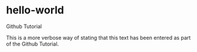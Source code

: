# hello-world
Github Tutorial

This is a more verbose way of stating that this text has been entered as part of the Github Tutorial.
